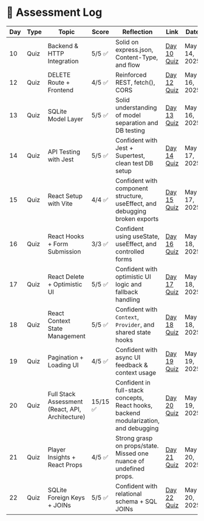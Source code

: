 # 🧠 Assessment Log

| Day | Type | Topic                                            | Score    | Reflection                                                                           | Link                                 | Date         |
| --- | ---- | ------------------------------------------------ | -------- | ------------------------------------------------------------------------------------ | ------------------------------------ | ------------ |
| 10  | Quiz | Backend & HTTP Integration                       | 5/5 ✅   | Solid on express.json, Content-Type, and flow                                        | [Day 10 Quiz](quizzes/day10-quiz.md) | May 14, 2025 |
| 12  | Quiz | DELETE Route + Frontend                          | 4/5 ✅   | Reinforced REST, fetch(), CORS                                                       | [Day 12 Quiz](quizzes/day12-quiz.md) | May 16, 2025 |
| 13  | Quiz | SQLite Model Layer                               | 5/5 ✅   | Solid understanding of model separation and DB testing                               | [Day 13 Quiz](quizzes/day13-quiz.md) | May 16, 2025 |
| 14  | Quiz | API Testing with Jest                            | 5/5 ✅   | Confident with Jest + Supertest, clean test DB setup                                 | [Day 14 Quiz](quizzes/day14-quiz.md) | May 17, 2025 |
| 15  | Quiz | React Setup with Vite                            | 4/4 ✅   | Confident with component structure, useEffect, and debugging broken exports          | [Day 15 Quiz](quizzes/day15-quiz.md) | May 17, 2025 |
| 16  | Quiz | React Hooks + Form Submission                    | 3/3 ✅   | Confident using useState, useEffect, and controlled forms                            | [Day 16 Quiz](quizzes/day16-quiz.md) | May 18, 2025 |
| 17  | Quiz | React Delete + Optimistic UI                     | 5/5 ✅   | Confident with optimistic UI logic and fallback handling                             | [Day 17 Quiz](quizzes/day17-quiz.md) | May 18, 2025 |
| 18  | Quiz | React Context State Management                   | 5/5 ✅   | Confident with `Context`, `Provider`, and shared state hooks                         | [Day 18 Quiz](quizzes/day18-quiz.md) | May 18, 2025 |
| 19  | Quiz | Pagination + Loading UI                          | 4/5 ✅   | Confident with async UI feedback & context usage                                     | [Day 19 Quiz](quizzes/day19-quiz.md) | May 19, 2025 |
| 20  | Quiz | Full Stack Assessment (React, API, Architecture) | 15/15 ✅ | Confident in full-stack concepts, React hooks, backend modularization, and debugging | [Day 20 Quiz](quizzes/day20-quiz.md) | May 19, 2025 |
| 21  | Quiz | Player Insights + React Props                    | 4/5 ✅   | Strong grasp on props/state. Missed one nuance of undefined props.                   | [Day 21 Quiz](quizzes/day21-quiz.md) | May 20, 2025 |
| 22  | Quiz | SQLite Foreign Keys + JOINs | 5/5 ✅ | Confident with relational schema + SQL JOINs | [Day 22 Quiz](quizzes/day22-quiz.md) | May 20, 2025 |
